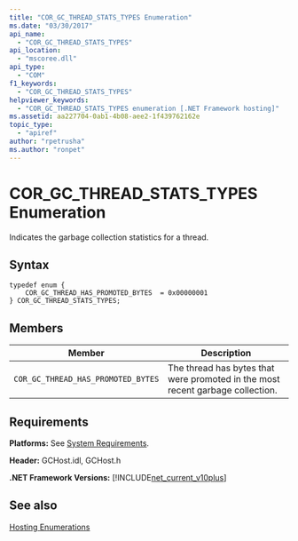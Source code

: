 ```yaml
---
title: "COR_GC_THREAD_STATS_TYPES Enumeration"
ms.date: "03/30/2017"
api_name: 
  - "COR_GC_THREAD_STATS_TYPES"
api_location: 
  - "mscoree.dll"
api_type: 
  - "COM"
f1_keywords: 
  - "COR_GC_THREAD_STATS_TYPES"
helpviewer_keywords: 
  - "COR_GC_THREAD_STATS_TYPES enumeration [.NET Framework hosting]"
ms.assetid: aa227704-0ab1-4b08-aee2-1f439762162e
topic_type: 
  - "apiref"
author: "rpetrusha"
ms.author: "ronpet"
---
```

# COR_GC_THREAD_STATS_TYPES Enumeration
Indicates the garbage collection statistics for a thread.  
  
## Syntax  
  
```  
typedef enum {  
    COR_GC_THREAD_HAS_PROMOTED_BYTES  = 0x00000001  
} COR_GC_THREAD_STATS_TYPES;  
```  
  
## Members  
  
|Member|Description|  
|------------|-----------------|  
|`COR_GC_THREAD_HAS_PROMOTED_BYTES`|The thread has bytes that were promoted in the most recent garbage collection.|  
  
## Requirements  
 **Platforms:** See [System Requirements](../../../../docs/framework/get-started/system-requirements.md).  
  
 **Header:** GCHost.idl, GCHost.h  
  
 **.NET Framework Versions:** [!INCLUDE[net_current_v10plus](../../../../includes/net-current-v10plus-md.md)]  
  
## See also
 [Hosting Enumerations](../../../../docs/framework/unmanaged-api/hosting/hosting-enumerations.md)
